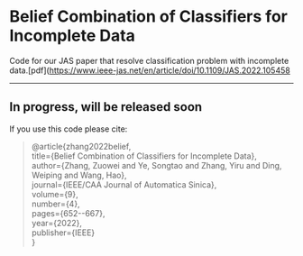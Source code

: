 # Belief Combination of Classifiers for Incomplete Data  
Code for our JAS paper that resolve classification problem with incomplete data.[pdf](https://www.ieee-jas.net/en/article/doi/10.1109/JAS.2022.105458  
    
    
---
In progress, will be released soon  
---
    
    
    
    
If you use this code please cite:  
  > @article{zhang2022belief,  
    title={Belief Combination of Classifiers for Incomplete Data},  
    author={Zhang, Zuowei and Ye, Songtao and Zhang, Yiru and Ding, Weiping and Wang, Hao},  
    journal={IEEE/CAA Journal of Automatica Sinica},  
    volume={9},  
    number={4},  
    pages={652--667},  
    year={2022},  
    publisher={IEEE}  
  }  
